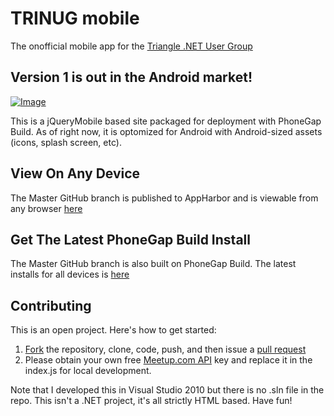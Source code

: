 ﻿# TRINUG mobile
The onofficial mobile app for the [Triangle .NET User Group](http://meetup.trinug.org/)

## Version 1 is out in the Android market!
[ ![Image](http://www.android.com/images/brand/get_it_on_play_logo_small.png "TRINUG Mobile") ](http://play.google.com/store/apps/details?id=org.trinug.mobile.phonegap "Google Play")

This is a jQueryMobile based site packaged for deployment with PhoneGap Build.  As of right now, it is optomized for Android with Android-sized assets (icons, splash screen, etc).

## View On Any Device
The Master GitHub branch is published to AppHarbor and is viewable from any browser [here](http://trinug-mobile.apphb.com/)

## Get The Latest PhoneGap Build Install
The Master GitHub branch is also built on PhoneGap Build.  The latest installs for all devices is [here](https://build.phonegap.com/apps/105325/share)

## Contributing
This is an open project.  Here's how to get started:

1. [Fork](http://help.github.com/fork-a-repo/) the repository, clone, code, push, and then issue a [pull request](http://help.github.com/send-pull-requests/)
2. Please obtain your own free [Meetup.com API](http://www.meetup.com/meetup_api/) key and replace it in the index.js for local development.

Note that I developed this in Visual Studio 2010 but there is no .sln file in the repo.  This isn't a .NET project, it's all strictly HTML based.
Have fun!